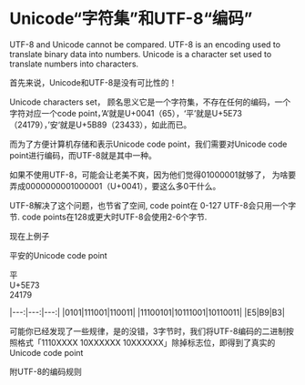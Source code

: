 # Unicode“字符集”和UTF-8“编码”

UTF-8 and Unicode cannot be compared. UTF-8 is an encoding used to translate binary data into numbers. Unicode is a character set used to translate numbers into characters.

首先来说，Unicode和UTF-8是没有可比性的！

Unicode characters set， 顾名思义它是一个字符集，不存在任何的编码，一个字符对应一个code point，’A‘就是U+0041（65），‘平’就是U+5E73（24179），’安‘就是U+5B89（23433），如此而已。

而为了方便计算机存储和表示Unicode code point，我们需要对Unicode code point进行编码，而UTF-8就是其中一种。

如果不使用UTF-8，可能会让老美不爽，因为他们觉得01000001就够了， 为啥要弄成0000000001000001（U+0041），要这么多0干什么。

UTF-8解决了这个问题，也节省了空间, code point在 0-127 UTF-8会只用一个字节. code points在128或更大时UTF-8会使用2-6个字节.

现在上例子

平安的Unicode code point

平                                    
U+5E73                               
24179  


|---:|---:|---:|
|0101|111001|110011|
|11100101|10111001|10110011|
|E5|B9|B3|


	 
可能你已经发现了一些规律，是的没错，3字节时，我们将UTF-8编码的二进制按照格式「1110XXXX 10XXXXXX 10XXXXXX」除掉标志位，即得到了真实的Unicode code point

附UTF-8的编码规则
